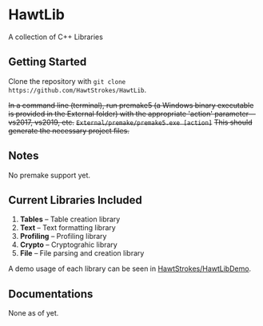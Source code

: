 # **HawtLib**
A collection of C++ Libraries

## **Getting Started**

Clone the repository with `git clone https://github.com/HawtStrokes/HawtLib`.

~~In a command line (terminal), run premake5 (a Windows binary executable is provided in the External folder) with the appropriate 'action' parameter—vs2017, vs2019, etc.~~
~~`External/premake/premake5.exe [action]`~~
~~This should generate the necessary project files.~~



## **Notes** 

No premake support yet.

## **Current Libraries Included**
1. **Tables** – Table creation library
2. **Text** – Text formatting library
3. **Profiling** – Profiling library
4. **Crypto** – Cryptograhic library
5. **File** – File parsing and creation library

A demo usage of each library can be seen in [HawtStrokes/HawtLibDemo](https://github.com/HawtStrokes/HawtLib/tree/master/HawtLibDemo/Source).

## **Documentations**
None as of yet.

